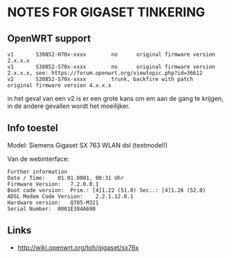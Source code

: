 NOTES FOR GIGASET TINKERING
===========================

OpenWRT support
---------------

    v1       S30852-H70x-xxxx        no      original firmware version 2.x.x.x
    v1       S30852-S70x-xxxx        no      original firmware version 2.x.x.x, see: https://forum.openwrt.org/viewtopic.php?id=36612
    v2       S30852-S70x-xxxx        trunk, backfire with patch      original firmware version 4.x.x.x

in het geval van een v2 is er een grote kans om em aan de gang te
krijgen, in de andere gevallen wordt het moeilijker.

Info toestel
------------

Model: Siemens Gigaset SX 763 WLAN dsl (testmodel!)

Van de webinterface:

    Further information
    Date / Time:    01.01.0001, 00:31 Uhr
    Firmware Version:   7.2.0.0.1
    Boot code version:  Prim.: [4]1.22 (51.0) Sec..: [4]1.26 (52.0)
    ADSL Modem Code Version:    2.2.1.12.0.1
    Hardware version:   Q705-M321
    Serial Number:  0001E384A690

Links
-----

* http://wiki.openwrt.org/toh/gigaset/sx76x
